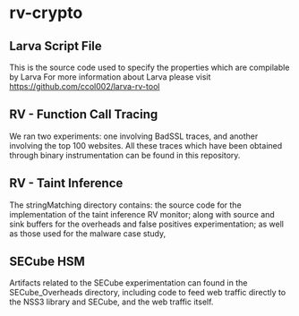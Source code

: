 # rv-crypto

## Larva Script File

This is the source code used to specify the properties which are compilable by Larva
For more information about Larva please visit https://github.com/ccol002/larva-rv-tool

## RV - Function Call Tracing

We ran two experiments: one involving BadSSL traces, and another involving the top 100 websites. All these traces which have been obtained through binary instrumentation can be found in this repository.

## RV - Taint Inference

The stringMatching directory contains: the source code for the implementation of the taint inference RV monitor; along with source and sink buffers for the overheads and false positives experimentation; as well as those used for the malware case study, 


## SECube HSM

Artifacts related to the SECube experimentation can found in the SECube_Overheads directory, including code to feed web traffic directly to the NSS3 library and SECube, and the web traffic itself.

